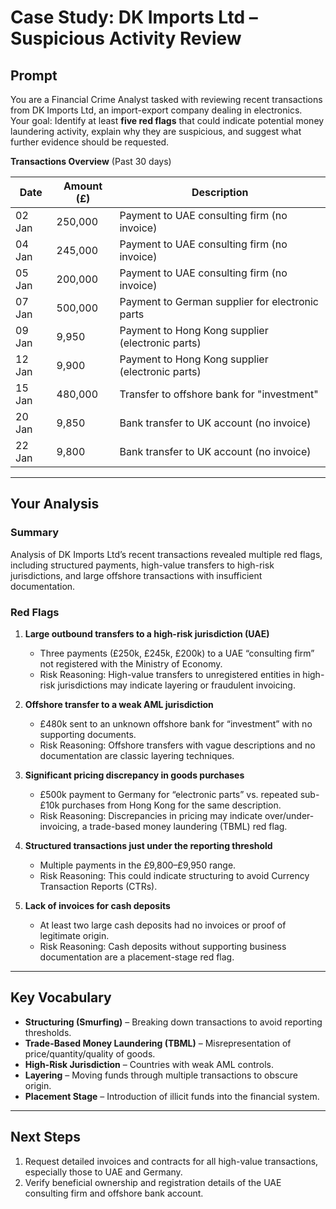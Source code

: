 # Case Study: DK Imports Ltd – Suspicious Activity Review

## Prompt
You are a Financial Crime Analyst tasked with reviewing recent transactions from DK Imports Ltd, an import-export company dealing in electronics.  
Your goal: Identify at least **five red flags** that could indicate potential money laundering activity, explain why they are suspicious, and suggest what further evidence should be requested.  

**Transactions Overview** (Past 30 days)

| Date       | Amount (£)   | Description                                    |
|------------|--------------|-----------------------------------------------|
| 02 Jan     | 250,000      | Payment to UAE consulting firm (no invoice)   |
| 04 Jan     | 245,000      | Payment to UAE consulting firm (no invoice)   |
| 05 Jan     | 200,000      | Payment to UAE consulting firm (no invoice)   |
| 07 Jan     | 500,000      | Payment to German supplier for electronic parts |
| 09 Jan     | 9,950        | Payment to Hong Kong supplier (electronic parts) |
| 12 Jan     | 9,900        | Payment to Hong Kong supplier (electronic parts) |
| 15 Jan     | 480,000      | Transfer to offshore bank for "investment"    |
| 20 Jan     | 9,850        | Bank transfer to UK account (no invoice)      |
| 22 Jan     | 9,800        | Bank transfer to UK account (no invoice)      |

---

## Your Analysis
### Summary
Analysis of DK Imports Ltd’s recent transactions revealed multiple red flags, including structured payments, high-value transfers to high-risk jurisdictions, and large offshore transactions with insufficient documentation.

### Red Flags
1. **Large outbound transfers to a high-risk jurisdiction (UAE)**  
   - Three payments (£250k, £245k, £200k) to a UAE “consulting firm” not registered with the Ministry of Economy.  
   - Risk Reasoning: High-value transfers to unregistered entities in high-risk jurisdictions may indicate layering or fraudulent invoicing.  

2. **Offshore transfer to a weak AML jurisdiction**  
   - £480k sent to an unknown offshore bank for “investment” with no supporting documents.  
   - Risk Reasoning: Offshore transfers with vague descriptions and no documentation are classic layering techniques.  

3. **Significant pricing discrepancy in goods purchases**  
   - £500k payment to Germany for “electronic parts” vs. repeated sub-£10k purchases from Hong Kong for the same description.  
   - Risk Reasoning: Discrepancies in pricing may indicate over/under-invoicing, a trade-based money laundering (TBML) red flag.  

4. **Structured transactions just under the reporting threshold**  
   - Multiple payments in the £9,800–£9,950 range.  
   - Risk Reasoning: This could indicate structuring to avoid Currency Transaction Reports (CTRs).  

5. **Lack of invoices for cash deposits**  
   - At least two large cash deposits had no invoices or proof of legitimate origin.  
   - Risk Reasoning: Cash deposits without supporting business documentation are a placement-stage red flag.  

---

## Key Vocabulary
- **Structuring (Smurfing)** – Breaking down transactions to avoid reporting thresholds.  
- **Trade-Based Money Laundering (TBML)** – Misrepresentation of price/quantity/quality of goods.  
- **High-Risk Jurisdiction** – Countries with weak AML controls.  
- **Layering** – Moving funds through multiple transactions to obscure origin.  
- **Placement Stage** – Introduction of illicit funds into the financial system.  

---

## Next Steps
1. Request detailed invoices and contracts for all high-value transactions, especially those to UAE and Germany.  
2. Verify beneficial ownership and registration details of the UAE consulting firm and offshore bank account.  

